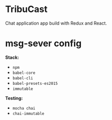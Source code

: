 # TribuCast
 Chat application app build with Redux and React. 

# msg-sever config

**Stack:**
- ```npm```
- ```babel-core```
- ```babel-cli```
- ```babel-presets-es2015```
- ```immutable```

**Testing:**
- ```mocha chai```
- ```chai-immutable```

